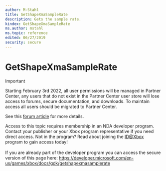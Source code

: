 ```yaml
---
author: M-Stahl
title: GetShapeXmaSampleRate
description: Gets the sample rate.
kindex: GetShapeXmaSampleRate
ms.author: mstahl
ms.topic: reference
edited: 06/27/2019
security: secure
---
```


# GetShapeXmaSampleRate
> [!IMPORTANT]
> Starting February 3rd 2022, all user permissions will be managed in Partner Center, any users that do not exist in the Partner Center user store will lose access to forums, secure documentation, and downloads. To maintain access all users should be migrated to Partner Center. <p></p>See this <a href="https://forums.xboxlive.com/articles/132187/breaking-change-user-access-for-forums-secure-docu.html">forum article</a> for more details.  

 Access to this topic requires membership in an NDA developer program. Contact your publisher or your Xbox program representative if you need direct access. Not in the program? Read about joining the <a href="https://www.xbox.com/Developers/id">ID@Xbox</a> program to gain access today!  <br/><br/>If you are already part of the developer program you can access the secure version of this page here: <a target="_blank" href="https://developer.microsoft.com/en-us/games/xbox/docs/gdk/getshapexmasamplerate">https://developer.microsoft.com/en-us/games/xbox/docs/gdk/getshapexmasamplerate</a>
